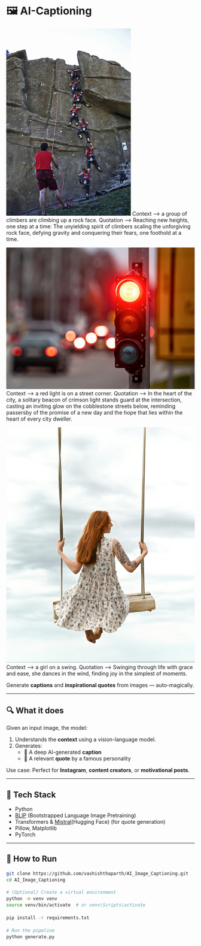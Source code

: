 # 🖼️ AI-Captioning

![alt text](image.jpg)
Context ——> a group of climbers are climbing up a rock face.
Quotation ——> Reaching new heights, one step at a time: The unyielding spirit of climbers scaling the unforgiving rock face, defying gravity and conquering their fears, one foothold at a time.

![alt text](image-1.jpg)
Context ——> a red light is on a street corner.
Quotation ——> In the heart of the city, a solitary beacon of crimson light stands guard at the intersection, casting an inviting glow on the cobblestone streets below, reminding passersby of the promise of a new day and the hope that lies within the heart of every city dweller.

![alt text](image-2.jpeg)
Context ——> a girl on a swing.
Quotation ——> Swinging through life with grace and ease, she dances in the wind, finding joy in the simplest of moments.



Generate **captions** and **inspirational quotes** from images — auto-magically.

---

## 🔍 What it does

Given an input image, the model:
1. Understands the **context** using a vision-language model.
2. Generates:
   - 🧠 A deep AI-generated **caption**
   - 📜 A relevant **quote** by a famous personality

Use case: Perfect for **Instagram**, **content creators**, or **motivational posts**.

---

## 🧠 Tech Stack

- Python
- [BLIP](https://github.com/salesforce/BLIP)  (Bootstrapped Language Image Pretraining)
- Transformers & [Mistral](https://huggingface.co/mistralai/Mistral-7B-Instruct-v0.3/tree/main)(Hugging Face)  (for quote generation)
- Pillow, Matplotlib
- PyTorch

---

## 🚀 How to Run

```bash
git clone https://github.com/vashishthaparth/AI_Image_Captioning.git
cd AI_Image_Captioning

# (Optional) Create a virtual environment
python -m venv venv
source venv/bin/activate  # or venv\Scripts\activate

pip install -r requirements.txt

# Run the pipeline
python generate.py
